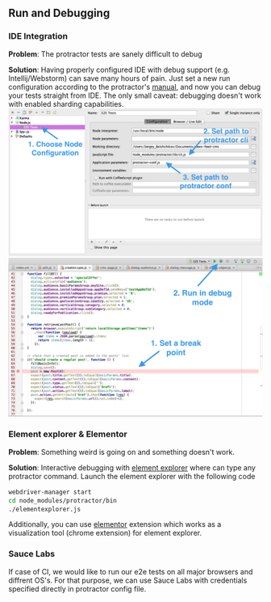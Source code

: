## Run and Debugging

### IDE Integration
**Problem**: The protractor tests are sanely difficult to debug

**Solution**: Having properly configured IDE with debug support (e.g. Intellij/Webstorm) can save many hours of pain. Just set a new run configuration according to the protractor's [manual](http://angular.github.io/protractor/#/debugging#setting-up-webstorm-for-debugging), and now you can debug your tests straight from IDE. The only small caveat: debugging doesn't work with enabled sharding capabilities.
![run-set](/images/run-set.png)
![run-debug](/images/run-debug.png)

### Element explorer & Elementor
**Problem**: Something weird is going on and something doesn't work.

**Solution**: Interactive debugging with [element explorer](http://angular.github.io/protractor/#/debugging#testing-out-protractor-interactively) where can type any protractor command. Launch the element explorer with the following code
```bash
webdriver-manager start
cd node_modules/protractor/bin
./elementexplorer.js
```

Additionally, you can use [elementor](https://github.com/andresdominguez/elementor) extension which works as a visualization tool (chrome extension) for element explorer.

### Sauce Labs
If case of CI, we would like to run our e2e tests on all major browsers and diffrent OS's. For that purpose, we can use Sauce Labs with credentials specified directly in protractor config file.